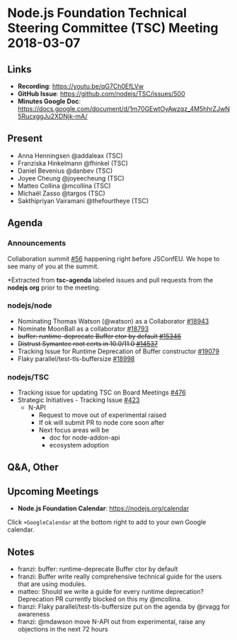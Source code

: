 # Node.js Foundation Technical Steering Committee (TSC) Meeting 2018-03-07

## Links

* **Recording**: https://youtu.be/qG7Ch0EfLVw 
* **GitHub Issue**: https://github.com/nodejs/TSC/issues/500
* **Minutes Google Doc**: https://docs.google.com/document/d/1m70GEwtOyAwzqz_4M5hhrZJwN5RucxggJu2XDNjk-mA/

## Present

* Anna Henningsen @addaleax (TSC)
* Franziska Hinkelmann @fhinkel (TSC)
* Daniel Bevenius @danbev (TSC)
* Joyee Cheung @joyeecheung (TSC)
* Matteo Collina @mcollina (TSC)
* Michaël Zasso @targos (TSC)
* Sakthipriyan Vairamani @thefourtheye (TSC)



## Agenda

### Announcements

Collaboration summit [#56](https://github.com/nodejs/summit/issues/56) happening right before JSConfEU. We hope to see many of you at the summit.
 
*Extracted from **tsc-agenda** labeled issues and pull requests from the **nodejs org** prior to the meeting.

### nodejs/node

* Nominating Thomas Watson (@watson) as a Collaborator [#18943](https://github.com/nodejs/node/issues/18943)
* Nominate MoonBall as a collaborator [#18793](https://github.com/nodejs/node/issues/18793)
* ~~buffer: runtime-deprecate Buffer ctor by default [#15346](https://github.com/nodejs/node/pull/15346)~~
* ~~Distrust Symantec root certs in 10.0/11.0 [#14537](https://github.com/nodejs/node/issues/14537)~~
* Tracking Issue for Runtime Deprecation of Buffer constructor [#19079](https://github.com/nodejs/node/issues/19079)
* Flaky parallel/test-tls-buffersize [#18998](https://github.com/nodejs/node/issues/18998)


### nodejs/TSC

* Tracking issue for updating TSC on Board Meetings [#476](https://github.com/nodejs/TSC/issues/476)
* Strategic Initiatives - Tracking Issue [#423](https://github.com/nodejs/TSC/issues/423)
  * N-API
    * Request to move out of experimental raised
    * If ok will submit PR to node core soon after
    * Next focus areas will be 
      * doc for node-addon-api
      * ecosystem adoption


## Q&A, Other


## Upcoming Meetings

* **Node.js Foundation Calendar**: https://nodejs.org/calendar

Click `+GoogleCalendar` at the bottom right to add to your own Google calendar.



## Notes

* franzi: buffer: runtime-deprecate Buffer ctor by default 
* franzi: Buffer write really comprehensive technical guide for the users that are using modules.
* matteo: Should we write a guide for every runtime deprecation? Deprecation PR currently blocked on this my @mcollina.
* franzi: Flaky parallel/test-tls-buffersize put on the agenda by @rvagg for awareness
* franzi: @mdawson move N-API out from experimental, raise any objections in the next 72 hours
